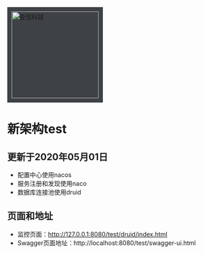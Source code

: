 <img src="https://asiainfo.hirede.com/Templates/asiainfo/Images/logo.png" style="padding:10px;background-color: #3e4145" width="200" alt="亚信科技"/>

# 新架构test
## 更新于2020年05月01日
* 配置中心使用nacos
* 服务注册和发现使用naco
* 数据库连接池使用druid
## 页面和地址
* 监控页面：http://127.0.0.1:8080/test/druid/index.html
* Swagger页面地址：http://localhost:8080/test/swagger-ui.html
